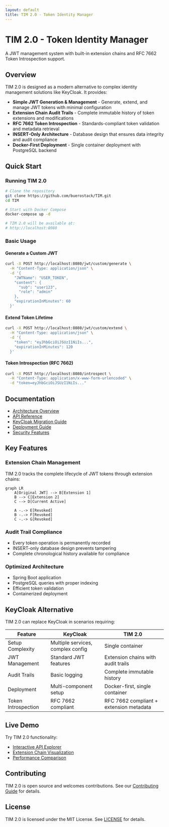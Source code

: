 ```yaml
---
layout: default
title: TIM 2.0 - Token Identity Manager
---
```


# TIM 2.0 - Token Identity Manager

A JWT management system with built-in extension chains and RFC 7662 Token Introspection support.

## Overview

TIM 2.0 is designed as a modern alternative to complex identity management solutions like KeyCloak. It provides:

- **Simple JWT Generation & Management** - Generate, extend, and manage JWT tokens with minimal configuration
- **Extension Chain Audit Trails** - Complete immutable history of token extensions and modifications
- **RFC 7662 Token Introspection** - Standards-compliant token validation and metadata retrieval
- **INSERT-Only Architecture** - Database design that ensures data integrity and audit compliance
- **Docker-First Deployment** - Single container deployment with PostgreSQL backend

## Quick Start

### Running TIM 2.0

```bash
# Clone the repository
git clone https://github.com/buerostack/TIM.git
cd TIM

# Start with Docker Compose
docker-compose up -d

# TIM 2.0 will be available at:
# http://localhost:8080
```

### Basic Usage

#### Generate a Custom JWT
```bash
curl -X POST http://localhost:8080/jwt/custom/generate \
  -H "Content-Type: application/json" \
  -d '{
    "JWTName": "USER_TOKEN",
    "content": {
      "sub": "user123",
      "role": "admin"
    },
    "expirationInMinutes": 60
  }'
```

#### Extend Token Lifetime
```bash
curl -X POST http://localhost:8080/jwt/custom/extend \
  -H "Content-Type: application/json" \
  -d '{
    "token": "eyJhbGciOiJSUzI1NiIs...",
    "expirationInMinutes": 120
  }'
```

#### Token Introspection (RFC 7662)
```bash
curl -X POST http://localhost:8080/introspect \
  -H "Content-Type: application/x-www-form-urlencoded" \
  -d "token=eyJhbGciOiJSUzI1NiIs..."
```

## Documentation

- [Architecture Overview](architecture/)
- [API Reference](reference/)
- [KeyCloak Migration Guide](migration/)
- [Deployment Guide](deployment/)
- [Security Features](security/)

## Key Features

### Extension Chain Management
TIM 2.0 tracks the complete lifecycle of JWT tokens through extension chains:

```mermaid
graph LR
    A[Original JWT] --> B[Extension 1]
    B --> C[Extension 2]
    C --> D[Current Active]

    A -.-> E[Revoked]
    B -.-> F[Revoked]
    C -.-> G[Revoked]
```

### Audit Trail Compliance
- Every token operation is permanently recorded
- INSERT-only database design prevents tampering
- Complete chronological history available for compliance

### Optimized Architecture
- Spring Boot application
- PostgreSQL queries with proper indexing
- Efficient token validation
- Containerized deployment

## KeyCloak Alternative

TIM 2.0 can replace KeyCloak in scenarios requiring:

| Feature | KeyCloak | TIM 2.0 |
|---------|----------|---------|
| Setup Complexity | Multiple services, complex config | Single container |
| JWT Management | Standard JWT features | Extension chains with audit trails |
| Audit Trails | Basic logging | Complete immutable history |
| Deployment | Multi-component setup | Docker-first, single container |
| Token Introspection | RFC 7662 compliant | RFC 7662 compliant + extension metadata |

## Live Demo

Try TIM 2.0 functionality:

- [Interactive API Explorer](demo/)
- [Extension Chain Visualization](demo/extension-chain/)
- [Performance Comparison](demo/performance/)

## Contributing

TIM 2.0 is open source and welcomes contributions. See our [Contributing Guide](contributing/) for details.

## License

TIM 2.0 is licensed under the MIT License. See [LICENSE](https://github.com/buerostack/TIM/blob/main/LICENSE) for details.